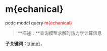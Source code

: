 # m{echanical}
pcdc model query <span style='color: red;'>m{echanical}</span>
> **描述：**查询模型求解时热力学计算信息

**子关键词：**[t{ime}](model/query/m{echanical}/t{ime}/)，
